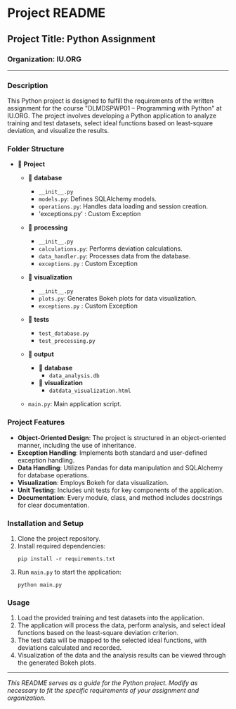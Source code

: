 # Project README

## Project Title: Python Assignment

### Organization: IU.ORG

---

### Description

This Python project is designed to fulfill the requirements of the written assignment for the course "DLMDSPWP01 – Programming with Python" at IU.ORG. The project involves developing a Python application to analyze training and test datasets, select ideal functions based on least-square deviation, and visualize the results.

### Folder Structure

- 📁 **Project**
    - 📁 **database**
        - `__init__.py`
        - `models.py`: Defines SQLAlchemy models.
        - `operations.py`: Handles data loading and session creation.
        -  'exceptions.py' : Custom Exception
    - 📁 **processing**
        - `__init__.py`
        - `calculations.py`: Performs deviation calculations.
        - `data_handler.py`: Processes data from the database.
        - `exceptions.py` : Custom Exception
    - 📁 **visualization**
        - `__init__.py`
        - `plots.py`: Generates Bokeh plots for data visualization.
        - `exceptions.py` : Custom Exception
    - 📁 **tests**
        - `test_database.py`
        - `test_processing.py`
    - 📁 **output**
        - 📁 **database**
            - `data_analysis.db`
        - 📁 **visualization**
            - `datdata_visualization.html`

    - `main.py`: Main application script.

### Project Features

- **Object-Oriented Design**: The project is structured in an object-oriented manner, including the use of inheritance.
- **Exception Handling**: Implements both standard and user-defined exception handling.
- **Data Handling**: Utilizes Pandas for data manipulation and SQLAlchemy for database operations.
- **Visualization**: Employs Bokeh for data visualization.
- **Unit Testing**: Includes unit tests for key components of the application.
- **Documentation**: Every module, class, and method includes docstrings for clear documentation.

### Installation and Setup

1. Clone the project repository.
2. Install required dependencies:
    ```
    pip install -r requirements.txt
    ```
3. Run `main.py` to start the application:
    ```
    python main.py
    ```

### Usage

1. Load the provided training and test datasets into the application.
2. The application will process the data, perform analysis, and select ideal functions based on the least-square deviation criterion.
3. The test data will be mapped to the selected ideal functions, with deviations calculated and recorded.
4. Visualization of the data and the analysis results can be viewed through the generated Bokeh plots.

---

*This README serves as a guide for the Python project. Modify as necessary to fit the specific requirements of your assignment and organization.*


